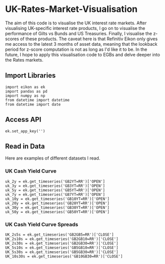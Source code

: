 # UK-Rates-Market-Visualisation
The aim of this code is to visualise the UK interest rate markets. After visualising UK-specific interest rate products, I go on to visualise the performance of Gilts vs Bunds and US Treasuries. Finally, I visualise the z-scores of these products. The caveat here is that Refinitiv Eikon only gives me access to the latest 3 months of asset data, meaning that the lookback period for z-score computation is not as long as I'd like it to be.
In the future, I hope to apply this visualisation code to EGBs and delve deeper into the Rates markets.

## Import Libraries
```
import eikon as ek
import pandas as pd
import numpy as np
from datetime import datetime
from datetime import date
```
## Access API
```
ek.set_app_key('')
```
## Read in Data
Here are examples of different datasets I read.
### UK Cash Yield Curve
```
uk_2y = ek.get_timeseries('GB2YT=RR')['OPEN']
uk_3y = ek.get_timeseries('GB3YT=RR')['OPEN']
uk_5y = ek.get_timeseries('GB5YT=RR')['OPEN']
uk_7y = ek.get_timeseries('GB7YT=RR')['OPEN']
uk_10y = ek.get_timeseries('GB10YT=RR')['OPEN']
uk_20y = ek.get_timeseries('GB20YT=RR')['OPEN']
uk_30y = ek.get_timeseries('GB30YT=RR')['OPEN']
uk_50y = ek.get_timeseries('GB50YT=RR')['OPEN']
```
### UK Cash Yield Curve Spreads
```
UK_2s5s = ek.get_timeseries('GB2GB5=RR')['CLOSE']
UK_2s10s = ek.get_timeseries('GB2GB10=RR')['CLOSE']
UK_2s30s = ek.get_timeseries('GB2GB30=RR')['CLOSE']
UK_5s10s = ek.get_timeseries('GB5GB10=RR')['CLOSE']
UK_5s30s = ek.get_timeseries('GB5GB30=RR')['CLOSE']
UK_10s30s = ek.get_timeseries('GB10GB30=RR')['CLOSE']
```
